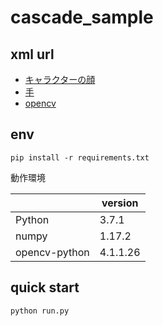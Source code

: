 # cascade_sample

## xml url

* [キャラクターの顔](https://github.com/nagadomi/lbpcascade_animeface)
* [手](http://nmarkou.blogspot.com/2012/02/haar-xml-file.html)
* [opencv](https://github.com/opencv/opencv/tree/master/data/haarcascades)

## env

```
pip install -r requirements.txt
```

動作環境

|               | version  |
| ------------- | -------- |
| Python        | 3.7.1    |
| numpy         | 1.17.2   |
| opencv-python | 4.1.1.26 |

## quick start

```
python run.py
```

